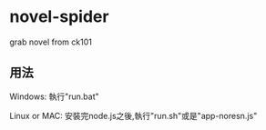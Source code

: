 novel-spider
============

grab novel from ck101


用法
------

Windows: 執行"run.bat"

Linux or MAC: 安裝完node.js之後,執行"run.sh"或是"app-noresn.js"


